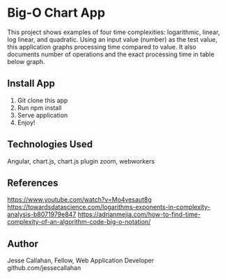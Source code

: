 # Big-O Chart App

This project shows examples of four time complexities: logarithmic, linear, log linear, and quadratic. Using an input value (number) as the test value, this application graphs processing time compared to value. It also documents number of operations and the exact processing time in table below graph. 

## Install App

1) Git clone this app
2) Run npm install
3) Serve application
4) Enjoy!

## Technologies Used

Angular, chart.js, chart.js plugin zoom, webworkers

## References 

https://www.youtube.com/watch?v=Mo4vesaut8g
https://towardsdatascience.com/logarithms-exponents-in-complexity-analysis-b8071979e847
https://adrianmejia.com/how-to-find-time-complexity-of-an-algorithm-code-big-o-notation/

## Author

Jesse Callahan, Fellow, Web Application Developer
github.com/jessecallahan
